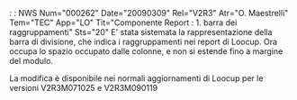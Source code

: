  :  : NWS Num="000262" Date="20090309" Rel="V2R3" Atr="O. Maestrelli" Tem="TEC" App="LO" Tit="Componente Report : 1. barra dei raggruppamenti" Sts="20"
E' stata sistemata la rappresentazione della barra di divisione, che indica i raggruppamenti nei report di Loocup.
Ora occupa lo spazio occupato dalle colonne, e non si estende fino a margine del modulo.

La modifica è disponibile nei normali aggiornamenti di Loocup per le versioni V2R3M071025 e V2R3M090119
